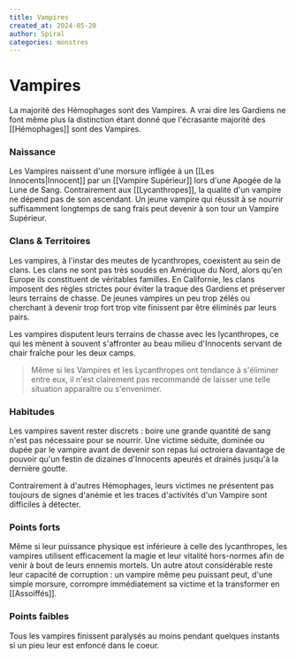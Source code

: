 ```yaml
---
title: Vampires
created_at: 2024-05-20
author: Spiral
categories: monstres
---
```

# Vampires
La majorité des Hémophages sont des Vampires. A vrai dire les Gardiens ne font même plus la distinction étant donné que l'écrasante majorité des [[Hémophages]] sont des Vampires.  
### Naissance
Les Vampires naissent d'une morsure infligée à un [[Les Innocents|Innocent]] par un [[Vampire Supérieur]] lors d'une Apogée de la Lune de Sang. Contrairement aux [[Lycanthropes]], la qualité d'un vampire ne dépend pas de son ascendant. Un jeune vampire qui réussit à se nourrir suffisamment longtemps de sang frais peut devenir à son tour un Vampire Supérieur.
### Clans & Territoires
Les vampires, à l'instar des meutes de lycanthropes, coexistent au sein de clans. Les clans ne sont pas très soudés en Amérique du Nord, alors qu'en Europe ils constituent de véritables familles. En Californie, les clans imposent des règles strictes pour éviter la traque des Gardiens et préserver leurs terrains de chasse. De jeunes vampires un peu trop zélés ou cherchant à devenir trop fort trop vite finissent par être éliminés par leurs pairs. 

Les vampires disputent leurs terrains de chasse avec les lycanthropes, ce qui les mènent à souvent s'affronter au beau milieu d'Innocents servant de chair fraîche pour les deux camps. 

>Même si les Vampires et les Lycanthropes ont tendance à s'éliminer entre eux, il n'est clairement pas recommandé de laisser une telle situation apparaître ou s'envenimer. 
### Habitudes
Les vampires savent rester discrets : boire une grande quantité de sang n'est pas nécessaire pour se nourrir. Une victime séduite, dominée ou dupée par le vampire avant de devenir son repas lui octroiera davantage de pouvoir qu'un festin de dizaines d'Innocents apeurés et drainés jusqu'à la dernière goutte. 

Contrairement à d'autres Hémophages, leurs victimes ne présentent pas toujours de signes d'anémie et les traces d'activités d'un Vampire sont difficiles à détecter.
### Points forts
Même si leur puissance physique est inférieure à celle des lycanthropes, les vampires utilisent efficacement la magie et leur vitalité hors-normes afin de venir à bout de leurs ennemis mortels. Un autre atout considérable reste leur capacité de corruption : un vampire même peu puissant peut, d'une simple morsure, corrompre immédiatement sa victime et la transformer en [[Assoiffés]]. 
### Points faibles
Tous les vampires finissent paralysés au moins pendant quelques instants si un pieu leur est enfoncé dans le coeur. 